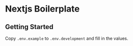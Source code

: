 # Nextjs Boilerplate

## Getting Started

Copy `.env.example` to `.env.development` and fill in the values.
